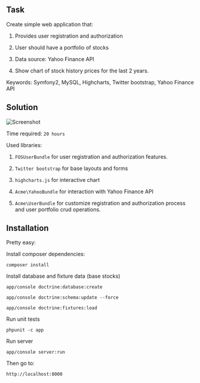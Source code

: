 Task
------------

Create simple web application that:

1) Provides user registration and authorization

2) User should have a portfolio of stocks

3) Data source: Yahoo Finance API

4) Show chart of stock history prices for the last 2 years.

Keywords: Symfony2, MySQL, Highcharts, Twitter bootstrap, Yahoo Finance API

Solution
--------------
![Screenshot](https://cloud.githubusercontent.com/assets/7060998/10016364/2092c042-612f-11e5-8cd2-7925888592e5.png "Screenshot")


Time required: `20 hours`

Used libraries: 

1) `FOSUserBundle` for user registration and authorization features.

2) `Twitter bootstrap` for base layouts and forms

3) `highcharts.js` for interactive chart

4) `Acme\YahooBundle` for interaction with Yahoo Finance API

5) `Acme\UserBundle` for customize registration and authorization process and user portfolio crud operations.


Installation
--------------
Pretty easy: 

Install composer dependencies:

`composer install`

Install database and fixture data (base stocks)

`app/console doctrine:database:create`

`app/console doctrine:schema:update --force`

`app/console doctrine:fixtures:load`

Run unit tests

`phpunit -c app`

Run server

`app/console server:run`

Then go to:

`http://localhost:8000`







